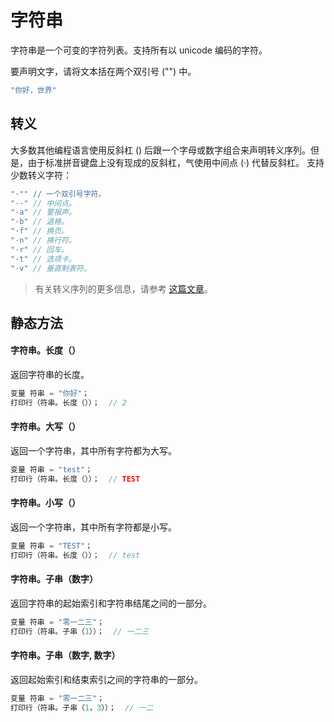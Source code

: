 # 字符串
字符串是一个可变的字符列表。支持所有以 unicode 编码的字符。

要声明文字，请将文本括在两个双引号 ("") 中。
```c
"你好，世界"
```

## 转义
大多数其他编程语言使用反斜杠 (\) 后跟一个字母或数字组合来声明转义序列。但是，由于标准拼音键盘上没有现成的反斜杠，气使用中间点 (·) 代替反斜杠。
支持少数转义字符：
```c
"·"" // 一个双引号字符。
"··" // 中间点。
"·a" // 警报声。
"·b" // 退格。
"·f" // 换页。
"·n" // 换行符。
"·r" // 回车。
"·t" // 选项卡。
"·v" // 垂直制表符。
```
> 有关转义序列的更多信息，请参考 [这篇文章](https://en.wikipedia.org/wiki/Escape_sequences_in_C)。

## 静态方法

#### 字符串。**长度**（）
返回字符串的长度。
```c
变量 符串 = "你好"；
打印行（符串。长度（））；  // 2
```
#### 字符串。**大写**（）
返回一个字符串，其中所有字符都为大写。
```c
变量 符串 = "test"；
打印行（符串。长度（））；  // TEST
```
#### 字符串。**小写**（）
返回一个字符串，其中所有字符都是小写。
```c
变量 符串 = "TEST"；
打印行（符串。长度（））；  // test
```
#### 字符串。**子串**（数字）
返回字符串的起始索引和字符串结尾之间的一部分。
```c
变量 符串 = "零一二三"；
打印行（符串。子串（1））；  // 一二三
```
#### 字符串。**子串**（数字, 数字）
返回起始索引和结束索引之间的字符串的一部分。
```c
变量 符串 = "零一二三"；
打印行（符串。子串（1，3））；  // 一二
```